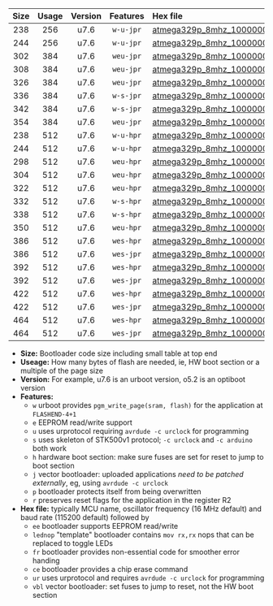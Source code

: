 |Size|Usage|Version|Features|Hex file|
|:-:|:-:|:-:|:-:|:--|
|238|256|u7.6|`w-u-jpr`|[atmega329p_8mhz_1000000bps_ur_vbl.hex](https://raw.githubusercontent.com/stefanrueger/urboot/main//atmega329p_8mhz_1000000bps_ur_vbl.hex)|
|244|256|u7.6|`w-u-jpr`|[atmega329p_8mhz_1000000bps_lednop_ur_vbl.hex](https://raw.githubusercontent.com/stefanrueger/urboot/main//atmega329p_8mhz_1000000bps_lednop_ur_vbl.hex)|
|302|384|u7.6|`weu-jpr`|[atmega329p_8mhz_1000000bps_ee_ur_vbl.hex](https://raw.githubusercontent.com/stefanrueger/urboot/main//atmega329p_8mhz_1000000bps_ee_ur_vbl.hex)|
|308|384|u7.6|`weu-jpr`|[atmega329p_8mhz_1000000bps_ee_lednop_ur_vbl.hex](https://raw.githubusercontent.com/stefanrueger/urboot/main//atmega329p_8mhz_1000000bps_ee_lednop_ur_vbl.hex)|
|326|384|u7.6|`weu-jpr`|[atmega329p_8mhz_1000000bps_ee_lednop_fr_ur_vbl.hex](https://raw.githubusercontent.com/stefanrueger/urboot/main//atmega329p_8mhz_1000000bps_ee_lednop_fr_ur_vbl.hex)|
|336|384|u7.6|`w-s-jpr`|[atmega329p_8mhz_1000000bps_vbl.hex](https://raw.githubusercontent.com/stefanrueger/urboot/main//atmega329p_8mhz_1000000bps_vbl.hex)|
|342|384|u7.6|`w-s-jpr`|[atmega329p_8mhz_1000000bps_lednop_vbl.hex](https://raw.githubusercontent.com/stefanrueger/urboot/main//atmega329p_8mhz_1000000bps_lednop_vbl.hex)|
|354|384|u7.6|`weu-jpr`|[atmega329p_8mhz_1000000bps_ee_lednop_fr_ce_ur_vbl.hex](https://raw.githubusercontent.com/stefanrueger/urboot/main//atmega329p_8mhz_1000000bps_ee_lednop_fr_ce_ur_vbl.hex)|
|238|512|u7.6|`w-u-hpr`|[atmega329p_8mhz_1000000bps_ur.hex](https://raw.githubusercontent.com/stefanrueger/urboot/main//atmega329p_8mhz_1000000bps_ur.hex)|
|244|512|u7.6|`w-u-hpr`|[atmega329p_8mhz_1000000bps_lednop_ur.hex](https://raw.githubusercontent.com/stefanrueger/urboot/main//atmega329p_8mhz_1000000bps_lednop_ur.hex)|
|298|512|u7.6|`weu-hpr`|[atmega329p_8mhz_1000000bps_ee_ur.hex](https://raw.githubusercontent.com/stefanrueger/urboot/main//atmega329p_8mhz_1000000bps_ee_ur.hex)|
|304|512|u7.6|`weu-hpr`|[atmega329p_8mhz_1000000bps_ee_lednop_ur.hex](https://raw.githubusercontent.com/stefanrueger/urboot/main//atmega329p_8mhz_1000000bps_ee_lednop_ur.hex)|
|322|512|u7.6|`weu-hpr`|[atmega329p_8mhz_1000000bps_ee_lednop_fr_ur.hex](https://raw.githubusercontent.com/stefanrueger/urboot/main//atmega329p_8mhz_1000000bps_ee_lednop_fr_ur.hex)|
|332|512|u7.6|`w-s-hpr`|[atmega329p_8mhz_1000000bps.hex](https://raw.githubusercontent.com/stefanrueger/urboot/main//atmega329p_8mhz_1000000bps.hex)|
|338|512|u7.6|`w-s-hpr`|[atmega329p_8mhz_1000000bps_lednop.hex](https://raw.githubusercontent.com/stefanrueger/urboot/main//atmega329p_8mhz_1000000bps_lednop.hex)|
|350|512|u7.6|`weu-hpr`|[atmega329p_8mhz_1000000bps_ee_lednop_fr_ce_ur.hex](https://raw.githubusercontent.com/stefanrueger/urboot/main//atmega329p_8mhz_1000000bps_ee_lednop_fr_ce_ur.hex)|
|386|512|u7.6|`wes-hpr`|[atmega329p_8mhz_1000000bps_ee.hex](https://raw.githubusercontent.com/stefanrueger/urboot/main//atmega329p_8mhz_1000000bps_ee.hex)|
|386|512|u7.6|`wes-jpr`|[atmega329p_8mhz_1000000bps_ee_vbl.hex](https://raw.githubusercontent.com/stefanrueger/urboot/main//atmega329p_8mhz_1000000bps_ee_vbl.hex)|
|392|512|u7.6|`wes-hpr`|[atmega329p_8mhz_1000000bps_ee_lednop.hex](https://raw.githubusercontent.com/stefanrueger/urboot/main//atmega329p_8mhz_1000000bps_ee_lednop.hex)|
|392|512|u7.6|`wes-jpr`|[atmega329p_8mhz_1000000bps_ee_lednop_vbl.hex](https://raw.githubusercontent.com/stefanrueger/urboot/main//atmega329p_8mhz_1000000bps_ee_lednop_vbl.hex)|
|422|512|u7.6|`wes-hpr`|[atmega329p_8mhz_1000000bps_ee_lednop_fr.hex](https://raw.githubusercontent.com/stefanrueger/urboot/main//atmega329p_8mhz_1000000bps_ee_lednop_fr.hex)|
|422|512|u7.6|`wes-jpr`|[atmega329p_8mhz_1000000bps_ee_lednop_fr_vbl.hex](https://raw.githubusercontent.com/stefanrueger/urboot/main//atmega329p_8mhz_1000000bps_ee_lednop_fr_vbl.hex)|
|464|512|u7.6|`wes-hpr`|[atmega329p_8mhz_1000000bps_ee_lednop_fr_ce.hex](https://raw.githubusercontent.com/stefanrueger/urboot/main//atmega329p_8mhz_1000000bps_ee_lednop_fr_ce.hex)|
|464|512|u7.6|`wes-jpr`|[atmega329p_8mhz_1000000bps_ee_lednop_fr_ce_vbl.hex](https://raw.githubusercontent.com/stefanrueger/urboot/main//atmega329p_8mhz_1000000bps_ee_lednop_fr_ce_vbl.hex)|

- **Size:** Bootloader code size including small table at top end
- **Useage:** How many bytes of flash are needed, ie, HW boot section or a multiple of the page size
- **Version:** For example, u7.6 is an urboot version, o5.2 is an optiboot version
- **Features:**
  + `w` urboot provides `pgm_write_page(sram, flash)` for the application at `FLASHEND-4+1`
  + `e` EEPROM read/write support
  + `u` uses urprotocol requiring `avrdude -c urclock` for programming
  + `s` uses skeleton of STK500v1 protocol; `-c urclock` and `-c arduino` both work
  + `h` hardware boot section: make sure fuses are set for reset to jump to boot section
  + `j` vector bootloader: uploaded applications *need to be patched externally*, eg, using `avrdude -c urclock`
  + `p` bootloader protects itself from being overwritten
  + `r` preserves reset flags for the application in the register R2
- **Hex file:** typically MCU name, oscillator frequency (16 MHz default) and baud rate (115200 default) followed by
  + `ee` bootloader supports EEPROM read/write
  + `lednop` "template" bootloader contains `mov rx,rx` nops that can be replaced to toggle LEDs
  + `fr` bootloader provides non-essential code for smoother error handing
  + `ce` bootloader provides a chip erase command
  + `ur` uses urprotocol and requires `avrdude -c urclock` for programming
  + `vbl` vector bootloader: set fuses to jump to reset, not the HW boot section
